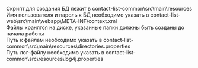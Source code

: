 Скрипт для создания БД лежит в contact-list-common\src\main\resources<br>
Имя пользователя и пароль к БД необходимо указать в contact-list-web\src\main\webapp\META-INF\context.xml<br>
Файлы хранятся на диске, указанные папки должны быть созданы до начала работы<br>
Путь к файлам необходимо указать в contact-list-common\src\main\resources\directories.properties<br>
Путь лог-файлу необходимо указать в contact-list-common\src\resources\log4j.properties